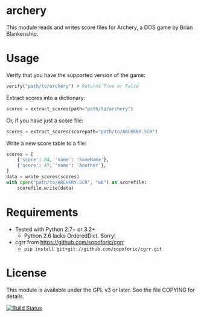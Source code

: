 archery
=======

This module reads and writes score files for Archery, a DOS game by Brian
Blankenship.

Usage
=====

Verify that you have the supported version of the game:

```python
verify("path/to/archery") # Returns True or False
```

Extract scores into a dictionary:

```python
scores = extract_scores(path="path/to/archery")
```

Or, if you have just a score file:

```python
scores = extract_scores(scorepath="path/to/ARCHERY.SCR")
```

Write a new score table to a file:

```python
scores = [
    {'score': 84, 'name': 'SomeName'},
    {'score': 47, 'name': 'Another'},
]
data = write_scores(scores)
with open("path/to/ARCHERY.SCR", "wb") as scorefile:
    scorefile.write(data)
```

Requirements
============

* Tested with Python 2.7+ or 3.2+
    * Python 2.6 lacks OrderedDict. Sorry!
* cgrr from https://github.com/sopoforic/cgrr
    * `pip install git+git://github.com/sopoforic/cgrr.git`


License
=======

This module is available under the GPL v3 or later. See the file COPYING for
details.


[![Build Status](https://travis-ci.org/sopoforic/cgrr-archery.svg?branch=master)](https://travis-ci.org/sopoforic/cgrr-archery)
